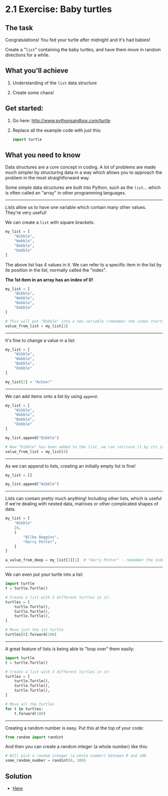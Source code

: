 # 2.1 Exercise: Baby turtles

## The task

Congratulations! You fed your turtle after midnight and it's had babies!

Create a "`list`" containing the baby turtles, and have them move in random directions
for a while.


## What you'll achieve

1) Understanding of the `list` data structure

2) Create some chaos!


## Get started:

1) Go here: http://www.pythonsandbox.com/turtle

2) Replace all the example code with just this:

    ```python
    import turtle
    ```


## What you need to know

Data structures are a core concept in coding. A lot of problems are made much simpler by
structuring data in a way which allows you to approach the problem in the most
straightforward way.

Some simple data structures are built into Python, such as the `list`... which is often
called an "array" in other programming languages.

---

Lists allow us to have one variable which contain many other values. They're very
useful!

We can create a `list` with square brackets:

```python
my_list = [
    "Wibble",
    "Wobble",
    "Bobble",
    "Dobble"
]
```

The above list has 4 values in it. We can refer to a specific item in the list by its
position in the list, normally called the "index".

**The 1st item in an array has an index of 0!**

```python
my_list = [
    "Wibble",
    "Wobble",
    "Bobble",
    "Dobble"
]

# This will put "Bobble" into a new variable (remember the index starts at 0!):
value_from_list = my_list[2]
```

---

It's fine to change a value in a list:

```python
my_list = [
    "Wibble",
    "Wobble",
    "Bobble",
    "Dobble"
]

my_list[2] = "Achoo!"
```

---

We can add items onto a list by using `append`:

```python
my_list = [
    "Wibble",
    "Wobble",
    "Bobble",
    "Dobble"
]

my_list.append("Dibble")

# Now "Dibble" has been added to the list, we can retrieve it by its index:
value_from_list = my_list[4]
```

---

As we can append to lists, creating an initially empty list is fine!

```python
my_list = []

my_list.append("Wibble")
```

---

Lists can contain pretty much anything! Including other lists, which is useful
if we're dealing with nested data, matrixes or other complicated shapes of data.

```python
my_list = [
    "Wibble"
    24,
    [
        "Bilbo Baggins",
        "Harry Potter",
    ]
]

a_value_from_deep = my_list[2][1]  # "Harry Potter" - remember the index starts at 0
```

---

We can even put your turtle into a list:

```python
import turtle
t = turtle.Turtle()

# Create a list with 3 different turtles in it:
turtles = [
    turtle.Turtle(),
    turtle.Turtle(),
    turtle.Turtle(),
]

# Move just the 1st turtle
turtles[0].forward(100)
```

---

A great feature of lists is being able to "loop over" them easily:

```python
import turtle
t = turtle.Turtle()

# Create a list with 3 different turtles in it:
turtles = [
    turtle.Turtle(),
    turtle.Turtle(),
    turtle.Turtle(),
]

# Move all the turtles
for t in turtles:
    t.forward(100)
```

---

Creating a random number is easy. Put this at the top of your code:

```python
from random import randint
```

And then you can create a random integer (a whole number) like this:

```python
# Will pick a random integer (a whole number) between 0 and 100
some_random_number = randint(0, 100)
```


## Solution

* [Here](2.1-solution.md)
